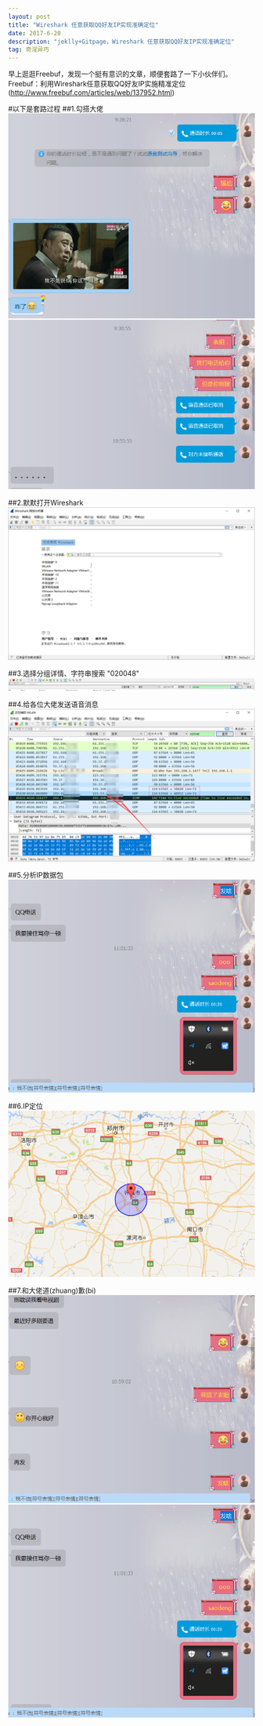```yaml
---
layout: post
title: "Wireshark 任意获取QQ好友IP实现准确定位"
date: 2017-6-20 
description: "jeklly+Gitpage，Wireshark 任意获取QQ好友IP实现准确定位"
tag: 奇淫异巧 
---
```


早上逛逛Freebuf，发现一个挺有意识的文章，顺便套路了一下小伙伴们。
Freebuf：利用Wireshark任意获取QQ好友IP实施精准定位(http://www.freebuf.com/articles/web/137952.html)

#以下是套路过程
##1.勾搭大佬<br>
![](/images/posts/Wireshark_IP/get_IP_1.jpg)<br>
![](/images/posts/Wireshark_IP/get_ip_2.png)<br>

##2.默默打开Wireshark
![](/images/posts/Wireshark_IP/get_IP_3.png)<br>

##3.选择分组详情、字符串搜索 "020048"
![](/images/posts/Wireshark_IP/get_ip_4.png)<br>

##4.给各位大佬发送语音消息<br>
![](/images/posts/Wireshark_IP/get_ip_5.png)<br>

##5.分析IP数据包<br>
![](/images/posts/Wireshark_IP/GET_IP_6.png)<br>

##6.IP定位<br>
![](/images/posts/Wireshark_IP/get_IP_7.png)<br>

##7.和大佬道(zhuang)歉(bi)<br>
![](/images/posts/Wireshark_IP/get_IP_8.png)<br>
![](/images/posts/Wireshark_IP/get_IP_9.png)<br>













